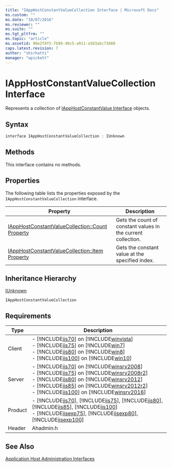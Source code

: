 ```yaml
---
title: "IAppHostConstantValueCollection Interface | Microsoft Docs"
ms.custom: ""
ms.date: "10/07/2016"
ms.reviewer: ""
ms.suite: ""
ms.tgt_pltfrm: ""
ms.topic: "article"
ms.assetid: 90e2f8f5-7b99-40c5-a911-a583abc73080
caps.latest.revision: 7
author: "shirhatti"
manager: "wpickett"
---
```

# IAppHostConstantValueCollection Interface
Represents a collection of [IAppHostConstantValue Interface](../../../webdevelopment-reference\native-code-api\webdev-native-api-reference/iapphostconstantvalue-interface.md) objects.  
  
## Syntax  
  
```cpp  
interface IAppHostConstantValueCollection : IUnknown  
```  
  
## Methods  
 This interface contains no methods.  
  
## Properties  
 The following table lists the properties exposed by the `IAppHostConstantValueCollection` interface.  
  
|Property|Description|  
|--------------|-----------------|  
|[IAppHostConstantValueCollection::Count Property](../../../webdevelopment-reference\native-code-api\webdev-native-api-reference/iapphostconstantvaluecollection-count-property.md)|Gets the count of constant values in the current collection.|  
|[IAppHostConstantValueCollection::Item Property](../../../webdevelopment-reference\native-code-api\webdev-native-api-reference/iapphostconstantvaluecollection-item-property.md)|Gets the constant value at the specified index.|  
  
## Inheritance Hierarchy  
 [IUnknown](http://go.microsoft.com/fwlink/?LinkId=55951)  
  
 `IAppHostConstantValueCollection`  
  
## Requirements  
  
|Type|Description|  
|----------|-----------------|  
|Client|-   [!INCLUDE[iis70](../../../wmi-provider/includes/iis70-md.md)] on [!INCLUDE[winvista](../../../wmi-provider/includes/winvista-md.md)]<br />-   [!INCLUDE[iis75](../../../wmi-provider/includes/iis75-md.md)] on [!INCLUDE[win7](../../../wmi-provider/includes/win7-md.md)]<br />-   [!INCLUDE[iis80](../../../wmi-provider/includes/iis80-md.md)] on [!INCLUDE[win8](../../../wmi-provider/includes/win8-md.md)]<br />-   [!INCLUDE[iis100](../../../wmi-provider/includes/iis100-md.md)] on [!INCLUDE[win10](../../../wmi-provider/includes/win10-md.md)]|  
|Server|-   [!INCLUDE[iis70](../../../wmi-provider/includes/iis70-md.md)] on [!INCLUDE[winsrv2008](../../../wmi-provider/includes/winsrv2008-md.md)]<br />-   [!INCLUDE[iis75](../../../wmi-provider/includes/iis75-md.md)] on [!INCLUDE[winsrv2008r2](../../../wmi-provider/includes/winsrv2008r2-md.md)]<br />-   [!INCLUDE[iis80](../../../wmi-provider/includes/iis80-md.md)] on [!INCLUDE[winsrv2012](../../../wmi-provider/includes/winsrv2012-md.md)]<br />-   [!INCLUDE[iis85](../../../wmi-provider/includes/iis85-md.md)] on [!INCLUDE[winsrv2012r2](../../../wmi-provider/includes/winsrv2012r2-md.md)]<br />-   [!INCLUDE[iis100](../../../wmi-provider/includes/iis100-md.md)] on [!INCLUDE[winsrv2016](../../../wmi-provider/includes/winsrv2016-md.md)]|  
|Product|-   [!INCLUDE[iis70](../../../wmi-provider/includes/iis70-md.md)], [!INCLUDE[iis75](../../../wmi-provider/includes/iis75-md.md)], [!INCLUDE[iis80](../../../wmi-provider/includes/iis80-md.md)], [!INCLUDE[iis85](../../../wmi-provider/includes/iis85-md.md)], [!INCLUDE[iis100](../../../wmi-provider/includes/iis100-md.md)]<br />-   [!INCLUDE[iisexp75](../../../webdevelopment-reference\native-code-api\webdev-native-api-reference/includes/iisexp75-md.md)], [!INCLUDE[iisexp80](../../../webdevelopment-reference\native-code-api\webdev-native-api-reference/includes/iisexp80-md.md)], [!INCLUDE[iisexp100](../../../webdevelopment-reference\native-code-api\webdev-native-api-reference/includes/iisexp100-md.md)]|  
|Header|Ahadmin.h|  
  
## See Also  
 [Application Host Administration Interfaces](../../../webdevelopment-reference\native-code-api\webdev-native-api-reference/application-host-administration-interfaces.md)